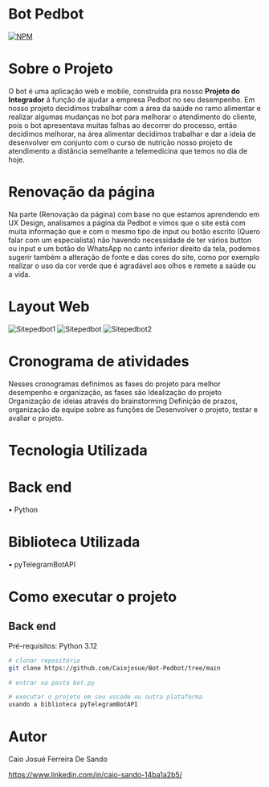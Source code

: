# Bot Pedbot 
[![NPM](https://img.shields.io/npm/l/react)](https://github.com/Caiojosue/Bot-Pedbot/blob/main/LICENSE)

# Sobre o Projeto 
O bot é uma aplicação web e mobile, construída pra nosso **Projeto do Integrador** á função de ajudar a empresa Pedbot no seu desempenho. Em nosso projeto decidimos trabalhar com a área da saúde no ramo alimentar e realizar algumas mudanças no bot para melhorar o atendimento do cliente, pois o bot apresentava muitas falhas ao decorrer do processo, então decidimos melhorar, 
na área alimentar decidimos trabalhar e dar a ideia de desenvolver em conjunto com o curso de nutrição nosso projeto de atendimento a distância semelhante a telemedicina que temos no dia de hoje.

# Renovação da página 
Na parte (Renovação da página) com base no que estamos aprendendo em UX Design, analisamos a página da Pedbot e vimos que o site está com muita informação que e com o mesmo tipo de input ou botão escrito (Quero falar com um especialista) não havendo necessidade de ter vários button ou input e um botão do WhatsApp no canto inferior direito da tela, 
podemos sugerir também a alteração de fonte e das cores do site, como por exemplo realizar o uso da cor verde que é agradável aos olhos e remete a saúde ou a vida.


# Layout Web 
![Sitepedbot1](https://github.com/Caiojosue/Bot-Pedbot/assets/170579876/f2109a6f-d06b-42a7-a8b6-bdaeae12c43d)
![Sitepedbot](https://github.com/Caiojosue/Bot-Pedbot/assets/170579876/d5a89079-c47a-4586-8ebf-bf290c9598a4) 
![Sitepedbot2](https://github.com/Caiojosue/Bot-Pedbot/assets/170579876/177b1051-64d0-4ab7-a7d5-da5eca26df6e)


# Cronograma de atividades 
Nesses cronogramas definimos as fases do projeto para melhor desempenho e organização, as fases são Idealização do projeto Organização de ideias através do brainstorming Definição de prazos, organização da equipe sobre as funções de Desenvolver o projeto, testar e avaliar o projeto.

# Tecnologia Utilizada
# Back end
• Python 

# Biblioteca Utilizada
• pyTelegramBotAPI 


# Como executar o projeto
## Back end
Pré-requisitos: Python 3.12


```bash
# clonar repositório
git clone https://github.com/Caiojosue/Bot-Pedbot/tree/main

# entrar na pasta bot.py

# executar o projeto em seu vscode ou outra plataforma
usando a biblioteca pyTelegramBotAPI
```
# Autor 
Caio Josué Ferreira De Sando


https://www.linkedin.com/in/caio-sando-14ba1a2b5/
